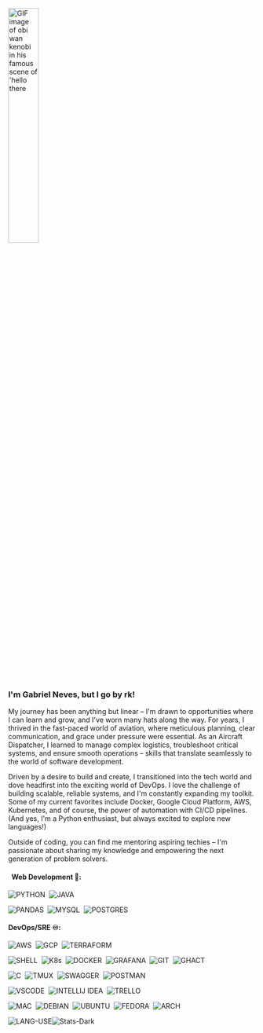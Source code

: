 <img src="https://media1.tenor.com/m/p5q73vRBB5sAAAAC/obiwan-hellothere.gif" alt = "GIF image of obi wan kenobi in his famous scene of 'hello there" width="35%">
<h3>I'm Gabriel Neves, but I go by rk!</h3>


My journey has been anything but linear – I'm drawn to opportunities where I can learn and grow, and I've worn many hats along the way. For years, I thrived in the fast-paced world of aviation, where meticulous planning, clear communication, and grace under pressure were essential. As an Aircraft Dispatcher, I learned to manage complex logistics, troubleshoot critical systems, and ensure smooth operations – skills that translate seamlessly to the world of software development.

Driven by a desire to build and create, I transitioned into the tech world and dove headfirst into the exciting world of DevOps. I love the challenge of building scalable, reliable systems, and I'm constantly expanding my toolkit. Some of my current favorites include Docker, Google Cloud Platform, AWS, Kubernetes, and of course, the power of automation with CI/CD pipelines. (And yes, I'm a Python enthusiast, but always excited to explore new languages!)

Outside of coding, you can find me mentoring aspiring techies – I'm passionate about sharing my knowledge and empowering the next generation of problem solvers.

#### &nbsp; Web Development 📡:

![PYTHON](https://img.shields.io/badge/Python-14354C?style=for-the-badge&logo=python&logoColor=white)&nbsp;
![JAVA](https://img.shields.io/badge/Java-ED8B00?style=for-the-badge&logo=openjdk&logoColor=black)&nbsp;

![PANDAS](https://img.shields.io/badge/Pandas-2C2D72?style=fla&logo=pandas&logoColor=white)&nbsp;
![MYSQL](https://img.shields.io/badge/MySQL-005C84?style=fla&logo=mysql&logoColor=white)&nbsp;
![POSTGRES](https://img.shields.io/badge/PostgreSQL-316192?style=fla&logo=postgresql&logoColor=white)&nbsp;
#### DevOps/SRE ♾️:
![AWS](https://img.shields.io/badge/Amazon_AWS-FF9900?style=for-the-badge&logo=amazonaws&logoColor=white)&nbsp;
![GCP](https://img.shields.io/badge/Google_Cloud-4285F4?style=for-the-badge&logo=google-cloud&logoColor=white)&nbsp;
![TERRAFORM](https://img.shields.io/badge/Terraform-7B42BC?style=for-the-badge&logo=terraform&logoColor=white)&nbsp;

![SHELL](https://img.shields.io/badge/Shell_Script-121011?style=fla&logo=gnu-bash&logoColor=white)&nbsp;
![K8s](https://img.shields.io/badge/kubernetes-326ce5.svg?&style=fla&logo=kubernetes&logoColor=white)&nbsp;
![DOCKER](https://img.shields.io/badge/Docker-2CA5E0?style=fla&logo=docker&logoColor=white)&nbsp;
![GRAFANA](https://img.shields.io/badge/Grafana-F2F4F9?style=fla&logo=grafana&logoColor=orange&labelColor=F2F4F9)&nbsp;
![GIT](https://img.shields.io/badge/GIT-E44C30?style=fla&logo=git&logoColor=white)&nbsp;
![GHACT](https://img.shields.io/badge/GitHub_Actions-2088FF?style=fla&logo=github-actions&logoColor=white)&nbsp;

![C](https://img.shields.io/badge/C-00599C?style=fla&logo=c&logoColor=white)&nbsp;
![TMUX](https://img.shields.io/badge/tmux-1BB91F?style=fla&logo=tmux&logoColor=white)&nbsp;
![SWAGGER](https://img.shields.io/badge/Swagger-85EA2D?style=fla&logo=Swagger&logoColor=white)&nbsp;
![POSTMAN](https://img.shields.io/badge/Postman-FF6C37?style=fla&logo=Postman&logoColor=white)&nbsp;

![VSCODE](https://img.shields.io/badge/VSCode-0078D4?style=fla&logo=visual%20studio%20code&logoColor=white)&nbsp;
![INTELLIJ IDEA](https://img.shields.io/badge/Intellij%20Idea-000?logo=intellij-idea&style=fla)&nbsp;
![TRELLO](https://img.shields.io/badge/Trello-0052CC?style=fla&logo=trello&logoColor=white)&nbsp;

![MAC](https://img.shields.io/badge/mac%20os-000000?style=fla&logo=apple&logoColor=white)&nbsp;
![DEBIAN](https://img.shields.io/badge/Debian-A81D33?style=fla&logo=debian&logoColor=white)&nbsp;
![UBUNTU](https://img.shields.io/badge/Ubuntu-E95420?style=fla&logo=ubuntu&logoColor=white)&nbsp;
![FEDORA](https://img.shields.io/badge/Fedora-294172?style=fla&logo=fedora&logoColor=white)&nbsp;
![ARCH](https://img.shields.io/badge/Arch_Linux-1793D1?style=fla&logo=arch-linux&logoColor=white)&nbsp;

![LANG-USE](https://github-readme-stats.vercel.app/api/top-langs/?username=rkzwei&theme=bear)![Stats-Dark](https://github-readme-stats.vercel.app/api?username=rkzwei&hide=stars,contribs&theme=bear&hide_rank=true#gh-dark-mode-only)

